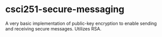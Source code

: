 # csci251-secure-messaging
A very basic implementation of public-key encryption to enable sending and receiving secure messages. Utilizes RSA.
